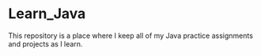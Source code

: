 # Learn_Java
This repository is a place where I keep all of my Java practice assignments and projects as I learn.
